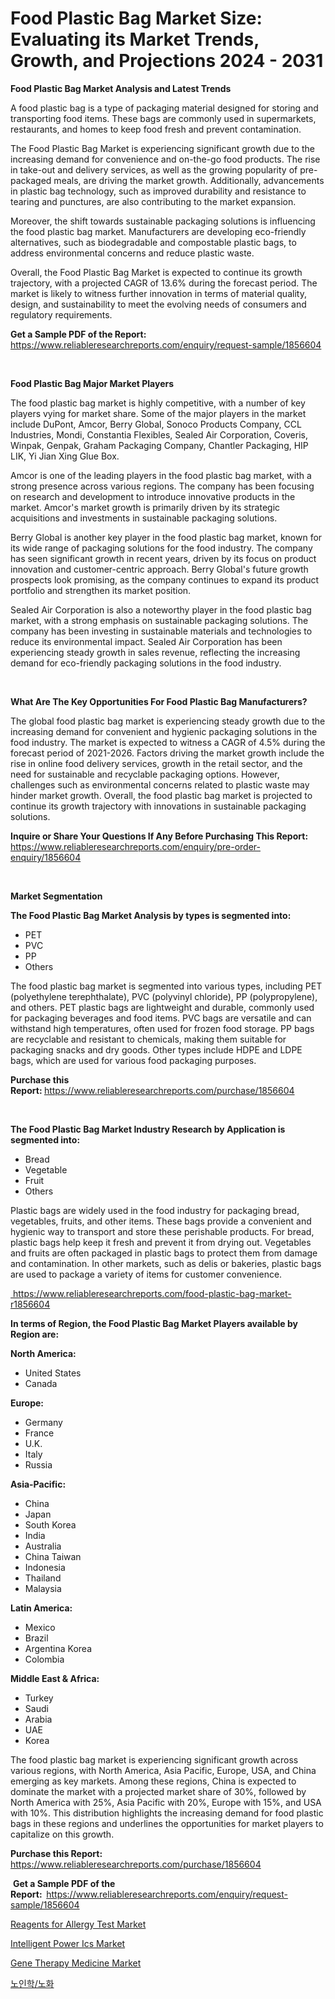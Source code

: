 <p><h1>Food Plastic Bag Market Size: Evaluating its Market Trends, Growth, and Projections 2024 - 2031</h1></p><p><strong>Food Plastic Bag Market Analysis and Latest Trends</strong></p>
<p><p>A food plastic bag is a type of packaging material designed for storing and transporting food items. These bags are commonly used in supermarkets, restaurants, and homes to keep food fresh and prevent contamination.</p><p>The Food Plastic Bag Market is experiencing significant growth due to the increasing demand for convenience and on-the-go food products. The rise in take-out and delivery services, as well as the growing popularity of pre-packaged meals, are driving the market growth. Additionally, advancements in plastic bag technology, such as improved durability and resistance to tearing and punctures, are also contributing to the market expansion.</p><p>Moreover, the shift towards sustainable packaging solutions is influencing the food plastic bag market. Manufacturers are developing eco-friendly alternatives, such as biodegradable and compostable plastic bags, to address environmental concerns and reduce plastic waste.</p><p>Overall, the Food Plastic Bag Market is expected to continue its growth trajectory, with a projected CAGR of 13.6% during the forecast period. The market is likely to witness further innovation in terms of material quality, design, and sustainability to meet the evolving needs of consumers and regulatory requirements.</p></p>
<p><strong>Get a Sample PDF of the Report:&nbsp;</strong> <a href="https://www.reliableresearchreports.com/enquiry/request-sample/1856604">https://www.reliableresearchreports.com/enquiry/request-sample/1856604</a></p>
<p>&nbsp;</p>
<p><strong>Food Plastic Bag Major Market Players</strong></p>
<p><p>The food plastic bag market is highly competitive, with a number of key players vying for market share. Some of the major players in the market include DuPont, Amcor, Berry Global, Sonoco Products Company, CCL Industries, Mondi, Constantia Flexibles, Sealed Air Corporation, Coveris, Winpak, Genpak, Graham Packaging Company, Chantler Packaging, HIP LIK, Yi Jian Xing Glue Box.</p><p>Amcor is one of the leading players in the food plastic bag market, with a strong presence across various regions. The company has been focusing on research and development to introduce innovative products in the market. Amcor's market growth is primarily driven by its strategic acquisitions and investments in sustainable packaging solutions.</p><p>Berry Global is another key player in the food plastic bag market, known for its wide range of packaging solutions for the food industry. The company has seen significant growth in recent years, driven by its focus on product innovation and customer-centric approach. Berry Global's future growth prospects look promising, as the company continues to expand its product portfolio and strengthen its market position.</p><p>Sealed Air Corporation is also a noteworthy player in the food plastic bag market, with a strong emphasis on sustainable packaging solutions. The company has been investing in sustainable materials and technologies to reduce its environmental impact. Sealed Air Corporation has been experiencing steady growth in sales revenue, reflecting the increasing demand for eco-friendly packaging solutions in the food industry.</p></p>
<p>&nbsp;</p>
<p><strong>What Are The Key Opportunities For Food Plastic Bag Manufacturers?</strong></p>
<p><p>The global food plastic bag market is experiencing steady growth due to the increasing demand for convenient and hygienic packaging solutions in the food industry. The market is expected to witness a CAGR of 4.5% during the forecast period of 2021-2026. Factors driving the market growth include the rise in online food delivery services, growth in the retail sector, and the need for sustainable and recyclable packaging options. However, challenges such as environmental concerns related to plastic waste may hinder market growth. Overall, the food plastic bag market is projected to continue its growth trajectory with innovations in sustainable packaging solutions.</p></p>
<p><strong>Inquire or Share Your Questions If Any Before Purchasing This Report:</strong> <a href="https://www.reliableresearchreports.com/enquiry/pre-order-enquiry/1856604">https://www.reliableresearchreports.com/enquiry/pre-order-enquiry/1856604</a></p>
<p>&nbsp;</p>
<p><strong>Market Segmentation</strong></p>
<p><strong>The Food Plastic Bag Market Analysis by types is segmented into:</strong></p>
<p><ul><li>PET</li><li>PVC</li><li>PP</li><li>Others</li></ul></p>
<p><p>The food plastic bag market is segmented into various types, including PET (polyethylene terephthalate), PVC (polyvinyl chloride), PP (polypropylene), and others. PET plastic bags are lightweight and durable, commonly used for packaging beverages and food items. PVC bags are versatile and can withstand high temperatures, often used for frozen food storage. PP bags are recyclable and resistant to chemicals, making them suitable for packaging snacks and dry goods. Other types include HDPE and LDPE bags, which are used for various food packaging purposes.</p></p>
<p><strong>Purchase this Report:&nbsp;</strong><a href="https://www.reliableresearchreports.com/purchase/1856604">https://www.reliableresearchreports.com/purchase/1856604</a></p>
<p>&nbsp;</p>
<p><strong>The Food Plastic Bag Market Industry Research by Application is segmented into:</strong></p>
<p><ul><li>Bread</li><li>Vegetable</li><li>Fruit</li><li>Others</li></ul></p>
<p><p>Plastic bags are widely used in the food industry for packaging bread, vegetables, fruits, and other items. These bags provide a convenient and hygienic way to transport and store these perishable products. For bread, plastic bags help keep it fresh and prevent it from drying out. Vegetables and fruits are often packaged in plastic bags to protect them from damage and contamination. In other markets, such as delis or bakeries, plastic bags are used to package a variety of items for customer convenience.</p></p>
<p><a href="https://www.reliableresearchreports.com/food-plastic-bag-market-r1856604">&nbsp;https://www.reliableresearchreports.com/food-plastic-bag-market-r1856604</a></p>
<p><strong>In terms of Region, the Food Plastic Bag Market Players available by Region are:</strong></p>
<p>
    <p> <strong> North America: </strong>
        <ul>
            <li>United States</li>
            <li>Canada</li>
        </ul>
        </p> 
    <p> <strong> Europe: </strong>
        <ul>
            <li>Germany</li>
            <li>France</li>
            <li>U.K.</li>
            <li>Italy</li>
            <li>Russia</li>
        </ul>
        </p> 
    <p> <strong> Asia-Pacific: </strong>
        <ul>
            <li>China</li>
            <li>Japan</li>
            <li>South Korea</li>
            <li>India</li>
            <li>Australia</li>
            <li>China Taiwan</li>
            <li>Indonesia</li>
            <li>Thailand</li>
            <li>Malaysia</li>
        </ul>
        </p> 
    <p> <strong> Latin America: </strong>
        <ul>
            <li>Mexico</li>
            <li>Brazil</li>
            <li>Argentina Korea</li>
            <li>Colombia</li>
        </ul>
        </p> 
    <p> <strong> Middle East & Africa: </strong>
        <ul>
            <li>Turkey</li>
            <li>Saudi</li>
            <li>Arabia</li>
            <li>UAE</li>
            <li>Korea</li>
        </ul>
    </p>
    </p>
<p><p>The food plastic bag market is experiencing significant growth across various regions, with North America, Asia Pacific, Europe, USA, and China emerging as key markets. Among these regions, China is expected to dominate the market with a projected market share of 30%, followed by North America with 25%, Asia Pacific with 20%, Europe with 15%, and USA with 10%. This distribution highlights the increasing demand for food plastic bags in these regions and underlines the opportunities for market players to capitalize on this growth.</p></p>
<p><strong>Purchase this Report: </strong><a href="https://www.reliableresearchreports.com/purchase/1856604">https://www.reliableresearchreports.com/purchase/1856604</a></p>
<p>&nbsp;<strong>Get a Sample PDF of the Report:&nbsp;&nbsp;</strong><a href="https://www.reliableresearchreports.com/enquiry/request-sample/1856604">https://www.reliableresearchreports.com/enquiry/request-sample/1856604</a></p>
<p><strong></strong></p>
<p><p><a href="https://github.com/theanastasiyah/Market-Research-Report-List-1/blob/main/reagents-for-allergy-test-market.md">Reagents for Allergy Test Market</a></p><p><a href="https://github.com/BraidenLucas2019/Market-Research-Report-List-1/blob/main/intelligent-power-ics-market.md">Intelligent Power Ics Market</a></p><p><a href="https://github.com/lukmanduiky01/Market-Research-Report-List-1/blob/main/gene-therapy-medicine-market.md">Gene Therapy Medicine Market</a></p><p><a href="https://github.com/joannescott9078/Market-Research-Report-List-2/blob/main/110459083423.md">노인학/노화</a></p></p>